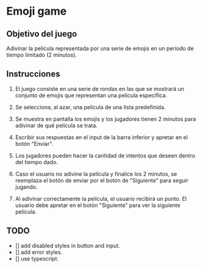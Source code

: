 # Emoji game

## Objetivo del juego

Adivinar la película representada por una serie de emojis en un período de tiempo limitado (2 minutos).

## Instrucciones

1. El juego consiste en una serie de rondas en las que se mostrará un conjunto de emojis que representan una película específica.

2. Se selecciona, al azar, una película de una lista predefinida.

3. Se muestra en pantalla los emojis y los  jugadores tienen 2 minutos para adivinar de qué película se trata.

4. Escribir sus respuestas en el input de la barra inferior y apretar en el botón "Enviar".

5. Los jugadores pueden hacer la cantidad de intentos que deseen dentro del tiempo dado.

6. Caso el usuario no adivine la película y finalice los 2 minutos, se reemplaza el botón de enviar por el botón de "Siguiente" para seguir jugando.

7. Al adivinar correctamente la película, el usuario recibirá un punto. El usuario debe apretar en el botón "Siguiente" para ver la siguiente película.

## TODO

- [] add disabled styles in button and input.
- [] add error styles.
- [] use typescript.
